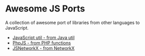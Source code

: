 # Awesome JS Ports

A collection of awesome port of libraries from other languages to JavaScript.

* [JavaScript util - from Java util](https://github.com/bjornharrtell/javascript.util)
* [PhpJS - from PHP functions](https://github.com/kvz/phpjs)
* [JSNetworkX - from NetworkX](https://github.com/fkling/JSNetworkX)
